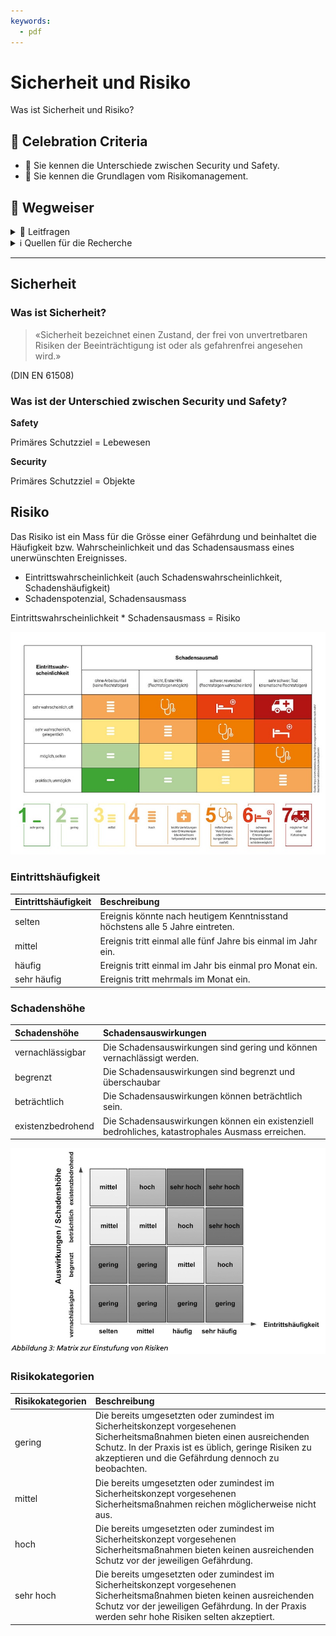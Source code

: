 ```yaml
---
keywords:
  - pdf
---
```


# Sicherheit und Risiko

Was ist Sicherheit und Risiko?

## 🎉 Celebration Criteria

- :dart: Sie kennen die Unterschiede zwischen Security und Safety.
- :dart: Sie kennen die Grundlagen vom Risikomanagement.

## :compass: Wegweiser

<details>
  <summary> 🤔 Leitfragen </summary>

- Was ist Security?
- Was ist Safety?
- Was ist der Unterschiede zwischen Security und Safety?
- Was ist Risiko?
- Wie kann es erhoben werden?
- Wie kann es gewichtet werden?
- Wie kann man es minderen?
- Wann ist es akzeptable? -...

</details>

<details>
  <summary> ℹ️ Quellen für die Recherche</summary>

- [**Sichere Industrie:** Safety vs. Security...](https://www.sichere-industrie.de/safety-security-unterschied-erklaert-kombination-ziele-industrial-security/)

- [**CH Admin:** Risikomanagement](https://www.kmu.admin.ch/kmu/de/home/praktisches-wissen/finanzielles/risikomanagement.html)

- [**CH Admin:** Risikoidentifikation und Risikobewertung](https://www.kmu.admin.ch/kmu/de/home/praktisches-wissen/finanzielles/risikomanagement/wie-fuehrt-man-ein-risikomanagementsystem-ein/risikoidentifikation-und-risikobewertung.html)

</details>

---

## Sicherheit

### Was ist Sicherheit?

> «Sicherheit bezeichnet einen Zustand, der frei von unvertretbaren Risiken der
> Beeinträchtigung ist oder als gefahrenfrei angesehen wird.»

(DIN EN 61508)

### Was ist der Unterschied zwischen Security und Safety?

**Safety**

Primäres Schutzziel = Lebewesen

**Security**

Primäres Schutzziel = Objekte

## Risiko

Das Risiko ist ein Mass für die Grösse einer Gefährdung und beinhaltet die
Häufigkeit bzw. Wahrscheinlichkeit und das Schadensausmass eines unerwünschten
Ereignisses.

- Eintrittswahrscheinlichkeit (auch Schadenswahrscheinlichkeit,
  Schadenshäufigkeit)
- Schadenspotenzial, Schadensausmass

Eintrittswahrscheinlichkeit \* Schadensausmass = Risiko

[![Risiko](../img/arbeitsplatz-risikomatrix-nohl-schadensausmass-eintrittwahrscheinlichkeit.jpg)](https://www.uvex-safety.com/blog/de/risikomatrix-nach-nohl-so-ermitteln-sie-in-7-schritten-wie-gefaehrlich-ein-job-wirklich-ist/)

### Eintrittshäufigkeit

| Eintrittshäufigkeit | Beschreibung                                                                  |
| :------------------ | :---------------------------------------------------------------------------- |
| selten              | Ereignis könnte nach heutigem Kenntnisstand höchstens alle 5 Jahre eintreten. |
| mittel              | Ereignis tritt einmal alle fünf Jahre bis einmal im Jahr ein.                 |
| häufig              | Ereignis tritt einmal im Jahr bis einmal pro Monat ein.                       |
| sehr häufig         | Ereignis tritt mehrmals im Monat ein.                                        |

### Schadenshöhe

| Schadenshöhe      | Schadensauswirkungen                                                                              |
| :---------------- | :------------------------------------------------------------------------------------------------ |
| vernachlässigbar  | Die Schadensauswirkungen sind gering und können vernachlässigt werden.                            |
| begrenzt          | Die Schadensauswirkungen sind begrenzt und überschaubar                                           |
| beträchtlich      | Die Schadensauswirkungen können beträchtlich sein.                                                |
| existenzbedrohend | Die Schadensauswirkungen können ein existenziell bedrohliches, katastrophales Ausmass erreichen. |

[![Risiko nach BSI](../img/Risikobewertungnachbsi.jpg)](https://www.bsi.bund.de/SharedDocs/Downloads/DE/BSI/Grundschutz/BSI_Standards/standard_200_3.pdf?__blob=publicationFile&v=2)

### Risikokategorien

| Risikokategorien | Beschreibung                                                                                                                                                                                                                            |
| :--------------- | :-------------------------------------------------------------------------------------------------------------------------------------------------------------------------------------------------------------------------------------- |
| gering           | Die bereits umgesetzten oder zumindest im Sicherheitskonzept vorgesehenen Sicherheitsmaßnahmen bieten einen ausreichenden Schutz. In der Praxis ist es üblich, geringe Risiken zu akzeptieren und die Gefährdung dennoch zu beobachten. |
| mittel           | Die bereits umgesetzten oder zumindest im Sicherheitskonzept vorgesehenen Sicherheitsmaßnahmen reichen möglicherweise nicht aus.                                                                                                        |
| hoch             | Die bereits umgesetzten oder zumindest im Sicherheitskonzept vorgesehenen Sicherheitsmaßnahmen bieten keinen ausreichenden Schutz vor der jeweiligen Gefährdung.                                                                        |
| sehr hoch        | Die bereits umgesetzten oder zumindest im Sicherheitskonzept vorgesehenen Sicherheitsmaßnahmen bieten keinen ausreichenden Schutz vor der jeweiligen Gefährdung. In der Praxis werden sehr hohe Risiken selten akzeptiert.              |
